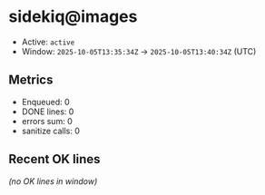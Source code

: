 # sidekiq@images

- Active: `active`
- Window: `2025-10-05T13:35:34Z` → `2025-10-05T13:40:34Z` (UTC)

## Metrics
- Enqueued: 0
- DONE lines: 0
- errors sum: 0
- sanitize calls: 0

## Recent OK lines
_(no OK lines in window)_
